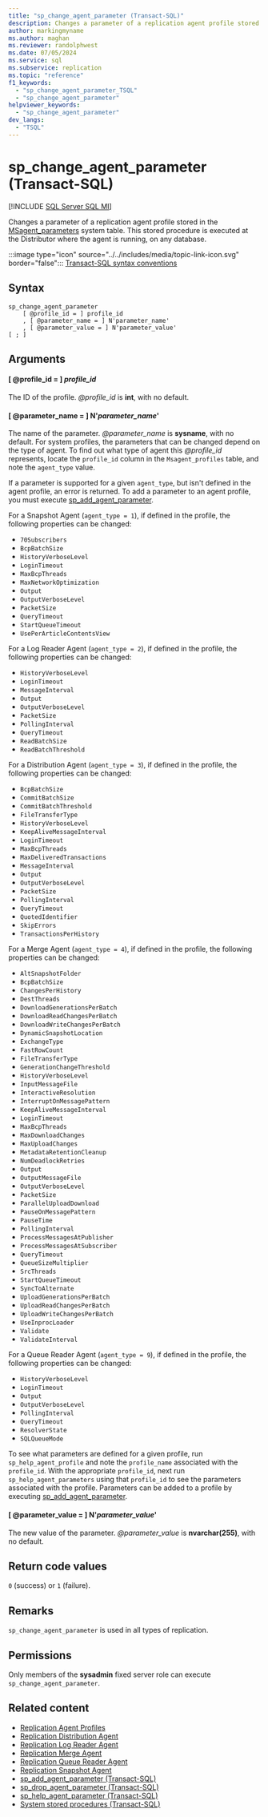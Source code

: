 ```yaml
---
title: "sp_change_agent_parameter (Transact-SQL)"
description: Changes a parameter of a replication agent profile stored in the MSagent_parameters system table.
author: markingmyname
ms.author: maghan
ms.reviewer: randolphwest
ms.date: 07/05/2024
ms.service: sql
ms.subservice: replication
ms.topic: "reference"
f1_keywords:
  - "sp_change_agent_parameter_TSQL"
  - "sp_change_agent_parameter"
helpviewer_keywords:
  - "sp_change_agent_parameter"
dev_langs:
  - "TSQL"
---
```

# sp_change_agent_parameter (Transact-SQL)

[!INCLUDE [SQL Server SQL MI](../../includes/applies-to-version/sql-asdbmi.md)]

Changes a parameter of a replication agent profile stored in the [MSagent_parameters](../system-tables/msagent-parameters-transact-sql.md) system table. This stored procedure is executed at the Distributor where the agent is running, on any database.

:::image type="icon" source="../../includes/media/topic-link-icon.svg" border="false"::: [Transact-SQL syntax conventions](../../t-sql/language-elements/transact-sql-syntax-conventions-transact-sql.md)

## Syntax

```syntaxsql
sp_change_agent_parameter
    [ @profile_id = ] profile_id
    , [ @parameter_name = ] N'parameter_name'
    , [ @parameter_value = ] N'parameter_value'
[ ; ]
```

## Arguments

#### [ @profile_id = ] *profile_id*

The ID of the profile. *@profile_id* is **int**, with no default.

#### [ @parameter_name = ] N'*parameter_name*'

The name of the parameter. *@parameter_name* is **sysname**, with no default. For system profiles, the parameters that can be changed depend on the type of agent. To find out what type of agent this *@profile_id* represents, locate the `profile_id` column in the `Msagent_profiles` table, and note the `agent_type` value.

If a parameter is supported for a given `agent_type`, but isn't defined in the agent profile, an error is returned. To add a parameter to an agent profile, you must execute [sp_add_agent_parameter](sp-add-agent-parameter-transact-sql.md).

For a Snapshot Agent (`agent_type = 1`), if defined in the profile, the following properties can be changed:

- `70Subscribers`
- `BcpBatchSize`
- `HistoryVerboseLevel`
- `LoginTimeout`
- `MaxBcpThreads`
- `MaxNetworkOptimization`
- `Output`
- `OutputVerboseLevel`
- `PacketSize`
- `QueryTimeout`
- `StartQueueTimeout`
- `UsePerArticleContentsView`

For a Log Reader Agent (`agent_type = 2`), if defined in the profile, the following properties can be changed:

- `HistoryVerboseLevel`
- `LoginTimeout`
- `MessageInterval`
- `Output`
- `OutputVerboseLevel`
- `PacketSize`
- `PollingInterval`
- `QueryTimeout`
- `ReadBatchSize`
- `ReadBatchThreshold`

For a Distribution Agent (`agent_type = 3`), if defined in the profile, the following properties can be changed:

- `BcpBatchSize`
- `CommitBatchSize`
- `CommitBatchThreshold`
- `FileTransferType`
- `HistoryVerboseLevel`
- `KeepAliveMessageInterval`
- `LoginTimeout`
- `MaxBcpThreads`
- `MaxDeliveredTransactions`
- `MessageInterval`
- `Output`
- `OutputVerboseLevel`
- `PacketSize`
- `PollingInterval`
- `QueryTimeout`
- `QuotedIdentifier`
- `SkipErrors`
- `TransactionsPerHistory`

For a Merge Agent (`agent_type = 4`), if defined in the profile, the following properties can be changed:

- `AltSnapshotFolder`
- `BcpBatchSize`
- `ChangesPerHistory`
- `DestThreads`
- `DownloadGenerationsPerBatch`
- `DownloadReadChangesPerBatch`
- `DownloadWriteChangesPerBatch`
- `DynamicSnapshotLocation`
- `ExchangeType`
- `FastRowCount`
- `FileTransferType`
- `GenerationChangeThreshold`
- `HistoryVerboseLevel`
- `InputMessageFile`
- `InteractiveResolution`
- `InterruptOnMessagePattern`
- `KeepAliveMessageInterval`
- `LoginTimeout`
- `MaxBcpThreads`
- `MaxDownloadChanges`
- `MaxUploadChanges`
- `MetadataRetentionCleanup`
- `NumDeadlockRetries`
- `Output`
- `OutputMessageFile`
- `OutputVerboseLevel`
- `PacketSize`
- `ParallelUploadDownload`
- `PauseOnMessagePattern`
- `PauseTime`
- `PollingInterval`
- `ProcessMessagesAtPublisher`
- `ProcessMessagesAtSubscriber`
- `QueryTimeout`
- `QueueSizeMultiplier`
- `SrcThreads`
- `StartQueueTimeout`
- `SyncToAlternate`
- `UploadGenerationsPerBatch`
- `UploadReadChangesPerBatch`
- `UploadWriteChangesPerBatch`
- `UseInprocLoader`
- `Validate`
- `ValidateInterval`

For a Queue Reader Agent (`agent_type = 9`), if defined in the profile, the following properties can be changed:

- `HistoryVerboseLevel`
- `LoginTimeout`
- `Output`
- `OutputVerboseLevel`
- `PollingInterval`
- `QueryTimeout`
- `ResolverState`
- `SQLQueueMode`

To see what parameters are defined for a given profile, run `sp_help_agent_profile` and note the `profile_name` associated with the `profile_id`. With the appropriate `profile_id`, next run `sp_help_agent_parameters` using that `profile_id` to see the parameters associated with the profile. Parameters can be added to a profile by executing [sp_add_agent_parameter](sp-add-agent-parameter-transact-sql.md).

#### [ @parameter_value = ] N'*parameter_value*'

The new value of the parameter. *@parameter_value* is **nvarchar(255)**, with no default.

## Return code values

`0` (success) or `1` (failure).

## Remarks

`sp_change_agent_parameter` is used in all types of replication.

## Permissions

Only members of the **sysadmin** fixed server role can execute `sp_change_agent_parameter`.

## Related content

- [Replication Agent Profiles](../replication/agents/replication-agent-profiles.md)
- [Replication Distribution Agent](../replication/agents/replication-distribution-agent.md)
- [Replication Log Reader Agent](../replication/agents/replication-log-reader-agent.md)
- [Replication Merge Agent](../replication/agents/replication-merge-agent.md)
- [Replication Queue Reader Agent](../replication/agents/replication-queue-reader-agent.md)
- [Replication Snapshot Agent](../replication/agents/replication-snapshot-agent.md)
- [sp_add_agent_parameter (Transact-SQL)](sp-add-agent-parameter-transact-sql.md)
- [sp_drop_agent_parameter (Transact-SQL)](sp-drop-agent-parameter-transact-sql.md)
- [sp_help_agent_parameter (Transact-SQL)](sp-help-agent-parameter-transact-sql.md)
- [System stored procedures (Transact-SQL)](system-stored-procedures-transact-sql.md)
